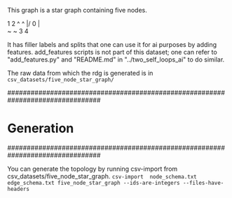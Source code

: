 This graph is a star graph containing five nodes.

1 2
^ ^
|/
0
|\
~ ~
3 4

It has filler labels and splits that one can use it for ai purposes by adding features.
add_features scripts is not part of this dataset; one can refer to "add_features.py"
and "README.md" in "../two_self_loops_ai" to do similar.

The raw data from which the rdg is generated is in `csv_datasets/five_node_star_graph/`

################################################################################
# Generation
################################################################################

You can generate the topology by running csv-import from csv_datasets/five_node_star_graph.
`csv-import  node_schema.txt edge_schema.txt five_node_star_graph --ids-are-integers --files-have-headers`
